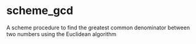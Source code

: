# scheme_gcd
A scheme procedure to find the greatest common denominator between two numbers using the Euclidean algorithm
